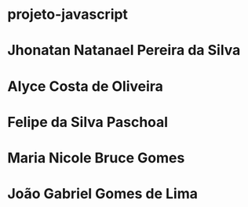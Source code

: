 # projeto-javascript
# Jhonatan Natanael Pereira da Silva
# Alyce Costa de Oliveira
# Felipe da Silva Paschoal
# Maria Nicole Bruce Gomes
# João Gabriel Gomes de Lima  